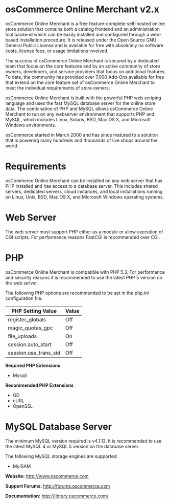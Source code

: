 osCommerce Online Merchant v2.x
===============================

osCommerce Online Merchant is a free feature-complete self-hosted online store solution that contains both a catalog frontend and an administration tool backend which can be easily installed and configured through a web-based installation procedure. It is released under the Open Source GNU General Public License and is available for free with absolutely no software costs, license fees, or usage limitations involved.

The success of osCommerce Online Merchant is secured by a dedicated team that focus on the core features and by an active community of store owners, developers, and service providers that focus on additional features. To date, the community has provided over 7,000 Add-Ons available for free that extend on the core feature set of osCommerce Online Merchant to meet the individual requirements of store owners.

osCommerce Online Merchant is built with the powerful PHP web scriping language and uses the fast MySQL database server for the online store data. The combination of PHP and MySQL allows osCommerce Online Merchant to run on any webserver environment that supports PHP and MySQL, which includes Linux, Solaris, BSD, Mac OS X, and Microsoft Windows environments.

osCommerce started in March 2000 and has since matured to a solution that is powering many hundreds and thousands of live shops around the world.

Requirements
==============================
osCommerce Online Merchant can be installed on any web server that has PHP installed and has access to a database server. This includes shared servers, dedicated servers, cloud instances, and local installations running on Linux, Unix, BSD, Mac OS X, and Microsoft Windows operating systems.

Web Server
==============================
The web server must support PHP either as a module or allow execution of CGI scripts. For performance reasons FastCGI is recommended over CGI.

PHP
==============================
osCommerce Online Merchant is compatible with PHP 5.3. For performance and security reasons it is recommended to use the latest PHP 5 version on the web server.

The following PHP options are recommended to be set in the php.ini configuration file:

PHP Setting Value     | Value
--------------------- | -------------
register_globals      | Off
magic_quotes_gpc      | Off
file_uploads          | On
session.auto_start    | Off
session.use_trans_sid | Off

**Required PHP Extensions**
- Mysqli

**Recommended PHP Extensions**
- GD	
- cURL	
- OpenSSL

MySQL Database Server
==============================
The minimum MySQL version required is v4.1.13. It is recommended to use the latest MySQL 4 or MySQL 5 version on the database server.

The following MySQL storage engines are supported:
- MyISAM

**Website:** http://www.oscommerce.com

**Support Forums:** http://forums.oscommerce.com

**Documentation:** http://library.oscommerce.com/
